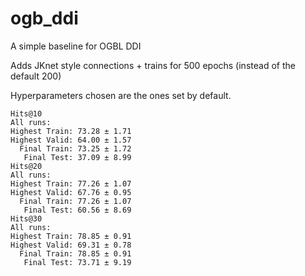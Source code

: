 # ogb_ddi
A simple baseline for OGBL DDI

Adds JKnet style connections + trains for 500 epochs (instead of the default 200)

Hyperparameters chosen are the ones set by default.

```
Hits@10
All runs:
Highest Train: 73.28 ± 1.71
Highest Valid: 64.00 ± 1.57
  Final Train: 73.25 ± 1.72
   Final Test: 37.09 ± 8.99
Hits@20
All runs:
Highest Train: 77.26 ± 1.07
Highest Valid: 67.76 ± 0.95
  Final Train: 77.26 ± 1.07
   Final Test: 60.56 ± 8.69
Hits@30
All runs:
Highest Train: 78.85 ± 0.91
Highest Valid: 69.31 ± 0.78
  Final Train: 78.85 ± 0.91
   Final Test: 73.71 ± 9.19
```
